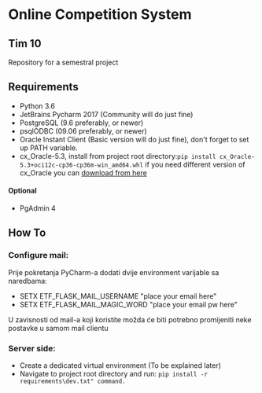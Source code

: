 # Online Competition System
## Tim 10

Repository for a semestral project

## Requirements
- Python 3.6
- JetBrains Pycharm 2017 (Community will do just fine)
- PostgreSQL (9.6 preferably, or newer)
- psqlODBC (09.06 preferably, or newer)
- Oracle Instant Client (Basic version will do just fine), don't forget to set up PATH variable.
- cx_Oracle-5.3, install from project root directory:```pip install cx_Oracle-5.3+oci12c-cp36-cp36m-win_amd64.whl```
  if you need different version of cx_Oracle you can [download from here](https://www.lfd.uci.edu/~gohlke/pythonlibs/#cx_oracle)

#### Optional 
- PgAdmin 4

## How To
### Configure mail:
Prije pokretanja PyCharm-a dodati dvije environment varijable sa naredbama:
- SETX ETF_FLASK_MAIL_USERNAME "place your email here"
- SETX ETF_FLASK_MAIL_MAGIC_WORD "place your email pw here"
  
 U zavisnosti od mail-a koji koristite možda će biti potrebno promijeniti neke postavke u samom mail clientu
 
### Server side:
  - Create a dedicated virtual environment (To be explained later)
  - Navigate to project root directory and run: ```pip install -r requirements\dev.txt" command.```

